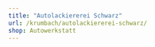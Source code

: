 ```yaml
---
title: "Autolackiererei Schwarz"
url: /krumbach/autolackiererei-schwarz/
shop: Autowerkstatt
---
```

